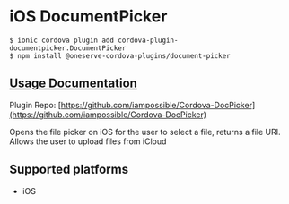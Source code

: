 # iOS DocumentPicker

```
$ ionic cordova plugin add cordova-plugin-documentpicker.DocumentPicker
$ npm install @oneserve-cordova-plugins/document-picker
```

## [Usage Documentation](https://oneserve.gitbook.io/oneserve-cordova-plugins/plugins/document-picker/)

Plugin Repo: [https://github.com/iampossible/Cordova-DocPicker](https://github.com/iampossible/Cordova-DocPicker)

Opens the file picker on iOS for the user to select a file, returns a file URI.
Allows the user to upload files from iCloud

## Supported platforms

- iOS
  


